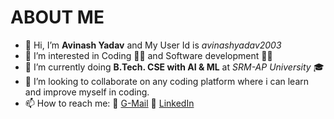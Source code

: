 # ABOUT ME

- 👋 Hi, I’m **Avinash Yadav** and My User Id is _avinashyadav2003_
- 👀 I’m interested in Coding 🧑‍💻 and Software development 🧑‍💻
- 🌱 I’m currently doing **B.Tech. CSE with AI & ML** at _SRM-AP University_ 🎓
- 💞️ I’m looking to collaborate on any coding platform where i can learn and improve myself in coding.
- 📫 How to reach me: 🔗 [G-Mail](avinashurmilayadav@gmail.com) 🔗 [LinkedIn](https://www.linkedin.com/in/avinash-yadav-16hgnisgar)
